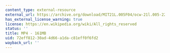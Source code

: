 ```yaml
---
content_type: external-resource
external_url: https://archive.org/download/MIT21L.005F04/ocw-21l.005-22nov2004-220k.mp4
has_external_license_warning: true
license: https://en.wikipedia.org/wiki/All_rights_reserved
status: ''
title: MP4 - 161MB
uid: 72eff812-30ad-4d66-a1da-c81eff0f6fd2
wayback_url: ''
---
```

